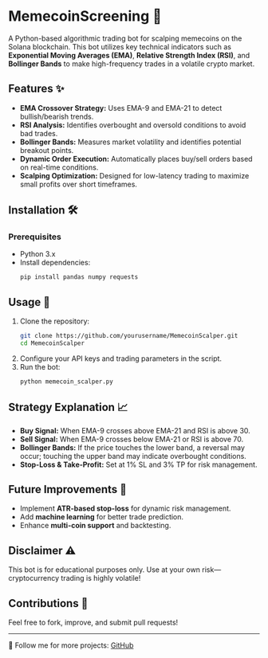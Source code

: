 # MemecoinScreening 🚀

A Python-based algorithmic trading bot for scalping memecoins on the Solana blockchain. This bot utilizes key technical indicators such as **Exponential Moving Averages (EMA)**, **Relative Strength Index (RSI)**, and **Bollinger Bands** to make high-frequency trades in a volatile crypto market.

## Features ✨
- **EMA Crossover Strategy:** Uses EMA-9 and EMA-21 to detect bullish/bearish trends.
- **RSI Analysis:** Identifies overbought and oversold conditions to avoid bad trades.
- **Bollinger Bands:** Measures market volatility and identifies potential breakout points.
- **Dynamic Order Execution:** Automatically places buy/sell orders based on real-time conditions.
- **Scalping Optimization:** Designed for low-latency trading to maximize small profits over short timeframes.

## Installation 🛠️
### Prerequisites
- Python 3.x
- Install dependencies:
  ```sh
  pip install pandas numpy requests
  ```

## Usage 📌
1. Clone the repository:
   ```sh
   git clone https://github.com/yourusername/MemecoinScalper.git
   cd MemecoinScalper
   ```
2. Configure your API keys and trading parameters in the script.
3. Run the bot:
   ```sh
   python memecoin_scalper.py
   ```

## Strategy Explanation 📈
- **Buy Signal:** When EMA-9 crosses above EMA-21 and RSI is above 30.
- **Sell Signal:** When EMA-9 crosses below EMA-21 or RSI is above 70.
- **Bollinger Bands:** If the price touches the lower band, a reversal may occur; touching the upper band may indicate overbought conditions.
- **Stop-Loss & Take-Profit:** Set at 1% SL and 3% TP for risk management.

## Future Improvements 🚀
- Implement **ATR-based stop-loss** for dynamic risk management.
- Add **machine learning** for better trade prediction.
- Enhance **multi-coin support** and backtesting.

## Disclaimer ⚠️
This bot is for educational purposes only. Use at your own risk—cryptocurrency trading is highly volatile!

## Contributions 🤝
Feel free to fork, improve, and submit pull requests!

---
🔗 Follow me for more projects: [GitHub](https://github.com/yourusername)

